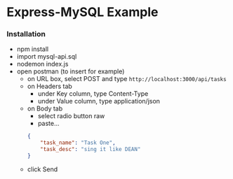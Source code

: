 # Express-MySQL Example

### Installation
- npm install
- import mysql-api.sql
- nodemon index.js
- open postman (to insert for example)
  - on URL box, select POST and type `http://localhost:3000/api/tasks`
  - on Headers tab
    - under Key column, type Content-Type
    - under Value column, type application/json
  - on Body tab
    - select radio button raw
    - paste...
    ```json
    {
        "task_name": "Task One",
        "task_desc": "sing it like DEAN"
    }
    ```
  - click Send
